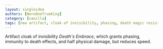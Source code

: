 ```yaml
---
layout: singleidea
authors: [NeroOneTrueKing]
category: [vanilla]
tags: [new artifact, cloak of invisibility, phasing, death magic resistance, half physical damage, speed adjustments]
---
```

Artifact cloak of invisibility *Death's Embrace*, which grants phasing,
immunity to death effects, and half physical damage, but reduces speed.
